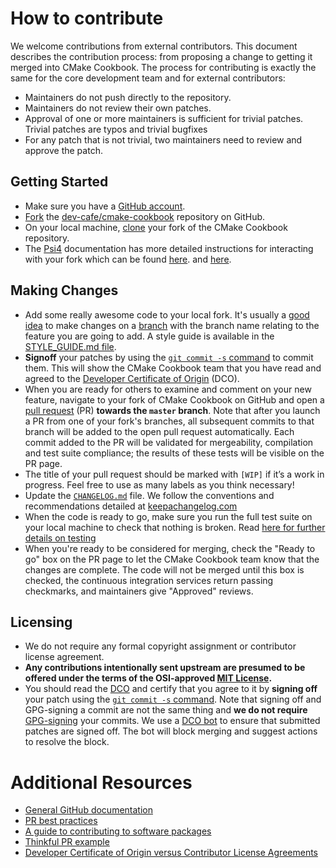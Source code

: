 # How to contribute

We welcome contributions from external contributors.
This document describes the contribution process: from proposing a change to
getting it merged into CMake Cookbook.
The process for contributing is exactly the same for the core development team
and for external contributors:

* Maintainers do not push directly to the repository.
* Maintainers do not review their own patches.
* Approval of one or more maintainers is sufficient for trivial patches.
  Trivial patches are typos and trivial bugfixes
* For any patch that is not trivial, two maintainers need to review and approve the patch.

## Getting Started

* Make sure you have a [GitHub account].
* [Fork] the [dev-cafe/cmake-cookbook] repository on GitHub.
* On your local machine, [clone] your fork of the CMake Cookbook repository.
* The [Psi4](http://psicode.org/) documentation has more detailed instructions for interacting with your fork which can be found
  [here](http://psicode.org/psi4manual/master/build_obtaining.html#faq-forkpsi4public).
  and [here](http://psicode.org/psi4manual/master/build_obtaining.html#faq-githubworkflow).

## Making Changes

* Add some really awesome code to your local fork. It's usually a [good idea] to
  make changes on a [branch] with the branch name relating to the feature you
  are going to add. A style guide is available in the [STYLE_GUIDE.md file].
* **Signoff** your patches by using the [`git commit -s` command] to commit them.
  This will show the CMake Cookbook team that you have read and agreed to the
  [Developer Certificate of Origin] (DCO).
* When you are ready for others to examine and comment on your new feature,
  navigate to your fork of CMake Cookbook on GitHub and open a [pull request] (PR)
  __towards the `master` branch__.
  Note that after you launch a PR from one of your fork's branches, all
  subsequent commits to that branch will be added to the open pull request
  automatically.
  Each commit added to the PR will be validated for mergeability, compilation
  and test suite compliance; the results of these tests will be visible on the
  PR page.
* The title of your pull request should be marked with `[WIP]` if it’s a work
  in progress. Feel free to use as many labels as you think necessary!
* Update the [`CHANGELOG.md`] file. We follow the conventions and recommendations detailed at
  [keepachangelog.com]
* When the code is ready to go, make sure you run the full test suite on your
  local machine to check that nothing is broken. Read [here for further details on testing]
* When you're ready to be considered for merging, check the "Ready to go" box
  on the PR page to let the CMake Cookbook team know that the changes are complete.
  The code will not be merged until this box is checked, the continuous
  integration services return passing checkmarks, and maintainers give "Approved" reviews.

## Licensing

* We do not require any formal copyright assignment or contributor license agreement.
* **Any contributions intentionally sent upstream are presumed to be offered under the terms of the OSI-approved [MIT License].**
* You should read the [DCO] and certify that you agree to it by **signing off** your patch using the [`git commit -s` command].
  Note that signing off and GPG-signing a commit are not the same thing and **we do not require** [GPG-signing] your commits.
  We use a [DCO bot] to ensure that submitted patches are signed off. The bot
  will block merging and suggest actions to resolve the block.

# Additional Resources

* [General GitHub documentation](https://help.github.com/)
* [PR best practices](http://codeinthehole.com/writing/pull-requests-and-other-good-practices-for-teams-using-github/)
* [A guide to contributing to software packages](http://www.contribution-guide.org)
* [Thinkful PR example](http://www.thinkful.com/learn/github-pull-request-tutorial/#Time-to-Submit-Your-First-PR)
* [Developer Certificate of Origin versus Contributor License Agreements](https://julien.ponge.org/blog/developer-certificate-of-origin-versus-contributor-license-agreements/)


[GitHub account]: https://github.com/signup/free
[Fork]: https://help.github.com/articles/fork-a-repo/
[dev-cafe/cmake-cookbook]: https://github.com/dev-cafe/cmake-cookbook
[clone]: https://help.github.com/articles/cloning-a-repository/
[good idea]: http://blog.jasonmeridth.com/posts/do-not-issue-pull-requests-from-your-master-branch/
[branch]: https://help.github.com/articles/creating-and-deleting-branches-within-your-repository/
[STYLE_GUIDE.md file]: ../STYLE_GUIDE.md
[`git commit -s` command]: https://git-scm.com/docs/git-commit#git-commit---signoff
[Developer Certificate of Origin]: https://developercertificate.org/
[pull request]: https://help.github.com/articles/using-pull-requests/
[`CHANGELOG.md`]: ../CHANGELOG.md
[keepachangelog.com]: https://keepachangelog.com/en/1.0.0/
[here for further details on testing]: ../testing/README.md
[MIT License]: ../LICENSE
[DCO]: https://developercertificate.org/
[GPG-signing]: https://git-scm.com/docs/git-commit#git-commit---gpg-signltkeyidgt
[DCO bot]: https://github.com/probot/dco
